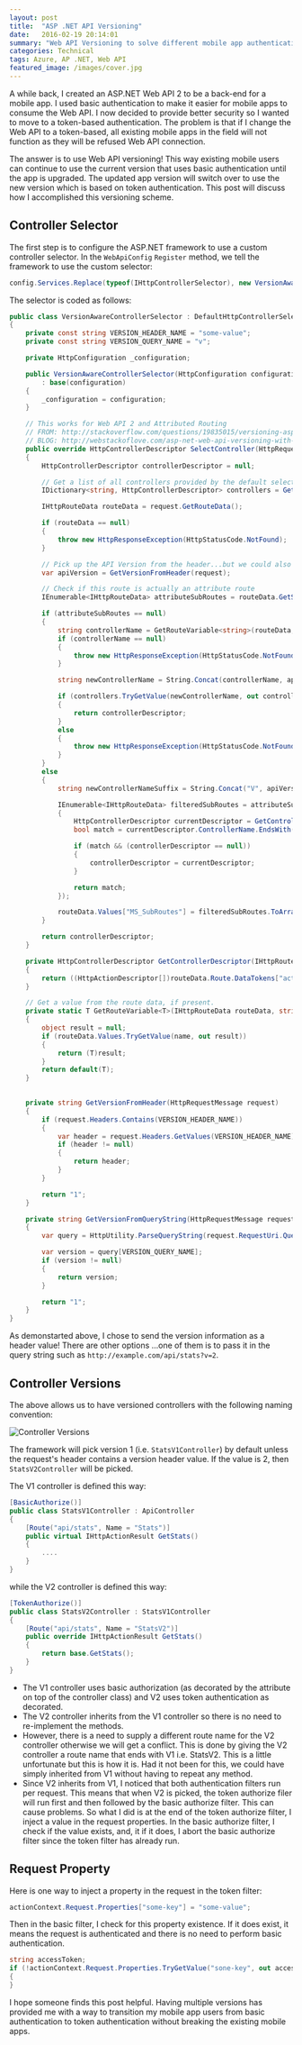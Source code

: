 ```yaml
---
layout: post
title:  "ASP .NET API Versioning"
date:   2016-02-19 20:14:01
summary: "Web API Versioning to solve different mobile app authentication schemes"
categories: Technical
tags: Azure, AP .NET, Web API
featured_image: /images/cover.jpg
---
```


A while back, I created an ASP.NET Web API 2 to be a back-end for a mobile app. I used basic authentication to make it easier for mobile apps to consume the Web API. I now decided to provide better security so I wanted to move to a token-based authentication. The problem is that if I change the Web API to a token-based, all existing mobile apps in the field will not function as they will be refused Web API connection. 

The answer is to use Web API versioning! This way existing mobile users can continue to use the current version that uses basic authentication until the app is upgraded. The updated app version will switch over to use the new version which is based on token authentication. This post will discuss how I accomplished this versioning scheme.

## Controller Selector

The first step is to configure the ASP.NET framework to use a custom controller selector. In the `WebApiConfig` `Register` method, we tell the framework to use the custom selector:

```csharp
config.Services.Replace(typeof(IHttpControllerSelector), new VersionAwareControllerSelector(config));
``` 

The selector is coded as follows:

```csharp
public class VersionAwareControllerSelector : DefaultHttpControllerSelector
{
    private const string VERSION_HEADER_NAME = "some-value";
    private const string VERSION_QUERY_NAME = "v";

    private HttpConfiguration _configuration;

    public VersionAwareControllerSelector(HttpConfiguration configuration)
        : base(configuration)
    {
        _configuration = configuration;
    }

    // This works for Web API 2 and Attributed Routing
    // FROM: http://stackoverflow.com/questions/19835015/versioning-asp-net-web-api-2-with-media-types/19882371#19882371
    // BLOG: http://webstackoflove.com/asp-net-web-api-versioning-with-media-types/
    public override HttpControllerDescriptor SelectController(HttpRequestMessage request)
    {
        HttpControllerDescriptor controllerDescriptor = null;

        // Get a list of all controllers provided by the default selector
        IDictionary<string, HttpControllerDescriptor> controllers = GetControllerMapping();

        IHttpRouteData routeData = request.GetRouteData();

        if (routeData == null)
        {
            throw new HttpResponseException(HttpStatusCode.NotFound);
        }

        // Pick up the API Version from the header...but we could also do query string
        var apiVersion = GetVersionFromHeader(request);

        // Check if this route is actually an attribute route
        IEnumerable<IHttpRouteData> attributeSubRoutes = routeData.GetSubRoutes();

        if (attributeSubRoutes == null)
        {
            string controllerName = GetRouteVariable<string>(routeData, "controller");
            if (controllerName == null)
            {
                throw new HttpResponseException(HttpStatusCode.NotFound);
            }

            string newControllerName = String.Concat(controllerName, apiVersion);

            if (controllers.TryGetValue(newControllerName, out controllerDescriptor))
            {
                return controllerDescriptor;
            }
            else
            {
                throw new HttpResponseException(HttpStatusCode.NotFound);
            }
        }
        else
        {
            string newControllerNameSuffix = String.Concat("V", apiVersion); ;

            IEnumerable<IHttpRouteData> filteredSubRoutes = attributeSubRoutes.Where(attrRouteData =>
            {
                HttpControllerDescriptor currentDescriptor = GetControllerDescriptor(attrRouteData);
                bool match = currentDescriptor.ControllerName.EndsWith(newControllerNameSuffix);

                if (match && (controllerDescriptor == null))
                {
                    controllerDescriptor = currentDescriptor;
                }

                return match;
            });

            routeData.Values["MS_SubRoutes"] = filteredSubRoutes.ToArray();
        }

        return controllerDescriptor;
    }

    private HttpControllerDescriptor GetControllerDescriptor(IHttpRouteData routeData)
    {
        return ((HttpActionDescriptor[])routeData.Route.DataTokens["actions"]).First().ControllerDescriptor;
    }

    // Get a value from the route data, if present.
    private static T GetRouteVariable<T>(IHttpRouteData routeData, string name)
    {
        object result = null;
        if (routeData.Values.TryGetValue(name, out result))
        {
            return (T)result;
        }
        return default(T);
    }
    

    private string GetVersionFromHeader(HttpRequestMessage request)
    {
        if (request.Headers.Contains(VERSION_HEADER_NAME))
        {
            var header = request.Headers.GetValues(VERSION_HEADER_NAME).FirstOrDefault();
            if (header != null)
            {
                return header;
            }
        }

        return "1";
    }

    private string GetVersionFromQueryString(HttpRequestMessage request)
    {
        var query = HttpUtility.ParseQueryString(request.RequestUri.Query);

        var version = query[VERSION_QUERY_NAME];
        if (version != null)
        {
            return version;
        }

        return "1";
    }
}
```

As demonstarted above, I chose to send the version information as a header value! There are other options ...one of them is to pass it in the query string such as `http://example.com/api/stats?v=2`.
    
## Controller Versions

The above allows us to have versioned controllers with the following naming convention:

![Controller Versions](http://i.imgur.com/5jxk3S5.png)

The framework will pick version 1 (i.e. `StatsV1Controller`) by default unless the request's header contains a version header value. If the value is 2, then `StatsV2Controller` will be picked.

The V1 controller is defined this way:

```csharp
[BasicAuthorize()]
public class StatsV1Controller : ApiController
{
    [Route("api/stats", Name = "Stats")]
    public virtual IHttpActionResult GetStats()
    {
		....
    }
}
``` 

while the V2 controller is defined this way:

```csharp
[TokenAuthorize()]
public class StatsV2Controller : StatsV1Controller
{
    [Route("api/stats", Name = "StatsV2")]
    public override IHttpActionResult GetStats()
    {
		return base.GetStats();
    }
}
``` 

* The V1 controller uses basic authorization (as decorated by the attribute on top of the controller class) and V2 uses token authentication as decorated. 
* The V2 controller inherits from the V1 controller so there is no need to re-implement the methods.
* However, there is a need to supply a different route name for the V2 controller otherwise we will get a conflict. This is done by giving the V2 controller a route name that ends with V1 i.e. StatsV2. This is a little unfortunate but this is how it is. Had it not been for this, we could have simply inherited from V1 without having to repeat any method.
* Since V2 inherits from V1, I noticed that both authentication filters run per request. This means that when V2 is picked, the token authorize filer will run first and then followed by the basic authorize filter. This can cause problems. So what I did is at the end of the token authorize filter, I inject a value in the request properties. In the basic authorize filter, I check if the value exists, and, it if it does, I abort the basic authorize filter since the token filter has already run.


## Request Property

Here is one way to inject a property in the request in the token filter:

```csharp
actionContext.Request.Properties["some-key"] = "some-value";
```
Then in the basic filter, I check for this property existence. If it does exist, it means the request is authenticated and there is no need to perform basic authentication.

```csharp
string accessToken;
if (!actionContext.Request.Properties.TryGetValue("sone-key", out accessToken))            
{
}
```

I hope someone finds this post helpful. Having multiple versions has provided me with a way to transition my mobile app users from basic authentication to token authentication without breaking the existing mobile apps.
 